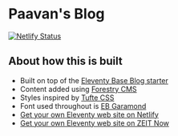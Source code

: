 # Paavan's Blog

[![Netlify Status](https://api.netlify.com/api/v1/badges/9d180ac6-92e1-4270-875c-591541c5fee7/deploy-status)](https://app.netlify.com/sites/paavan-new-blog/deploys)

## About how this is built

* Built on top of the [Eleventy Base Blog starter](https://eleventy-base-blog.netlify.com/)
* Content added using [Forestry CMS](https://forestry.io/)
* Styles inspired by [Tufte CSS](https://edwardtufte.github.io/tufte-css/)
* Font used throughout is [EB Garamond](https://fonts.google.com/specimen/EB+Garamond) 
* [Get your own Eleventy web site on Netlify](https://app.netlify.com/start/deploy?repository=https://github.com/11ty/eleventy-base-blog)
* [Get your own Eleventy web site on ZEIT Now](https://zeit.co/new/project?template=11ty/eleventy-base-blog)
